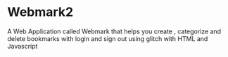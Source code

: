 # Webmark2
A Web Application called Webmark that helps you create , categorize and delete bookmarks with login and sign out using glitch with HTML and Javascript
